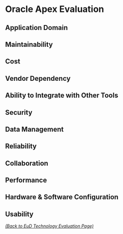 # Oracle Apex Evaluation

## Application Domain

## Maintainability

## Cost

## Vendor Dependency

## Ability to Integrate with Other Tools

## Security

## Data Management

## Reliability

## Collaboration

## Performance

## Hardware & Software Configuration

## Usability

_[(Back to EuD Technology Evaluation Page)](../eud_technology_evaluation)_
